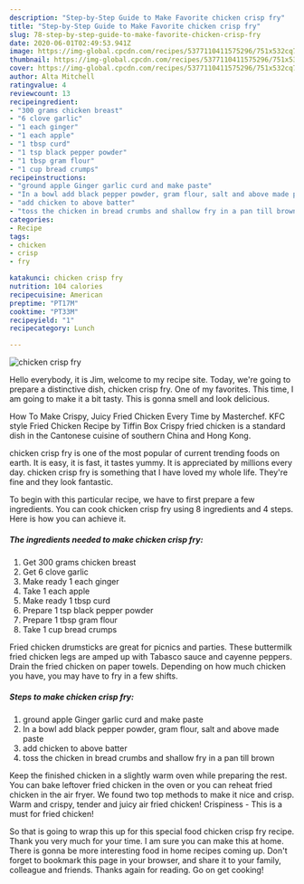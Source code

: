 ```yaml
---
description: "Step-by-Step Guide to Make Favorite chicken crisp fry"
title: "Step-by-Step Guide to Make Favorite chicken crisp fry"
slug: 78-step-by-step-guide-to-make-favorite-chicken-crisp-fry
date: 2020-06-01T02:49:53.941Z
image: https://img-global.cpcdn.com/recipes/5377110411575296/751x532cq70/chicken-crisp-fry-recipe-main-photo.jpg
thumbnail: https://img-global.cpcdn.com/recipes/5377110411575296/751x532cq70/chicken-crisp-fry-recipe-main-photo.jpg
cover: https://img-global.cpcdn.com/recipes/5377110411575296/751x532cq70/chicken-crisp-fry-recipe-main-photo.jpg
author: Alta Mitchell
ratingvalue: 4
reviewcount: 13
recipeingredient:
- "300 grams chicken breast"
- "6 clove garlic"
- "1 each ginger"
- "1 each apple"
- "1 tbsp curd"
- "1 tsp black pepper powder"
- "1 tbsp gram flour"
- "1 cup bread crumps"
recipeinstructions:
- "ground apple Ginger garlic curd and make paste"
- "In a bowl add black pepper powder, gram flour, salt and above made paste"
- "add chicken to above batter"
- "toss the chicken in bread crumbs and shallow fry in a pan till brown"
categories:
- Recipe
tags:
- chicken
- crisp
- fry

katakunci: chicken crisp fry 
nutrition: 104 calories
recipecuisine: American
preptime: "PT17M"
cooktime: "PT33M"
recipeyield: "1"
recipecategory: Lunch

---
```



![chicken crisp fry](https://img-global.cpcdn.com/recipes/5377110411575296/751x532cq70/chicken-crisp-fry-recipe-main-photo.jpg)

Hello everybody, it is Jim, welcome to my recipe site. Today, we're going to prepare a distinctive dish, chicken crisp fry. One of my favorites. This time, I am going to make it a bit tasty. This is gonna smell and look delicious.

How To Make Crispy, Juicy Fried Chicken Every Time by Masterchef. KFC style Fried Chicken Recipe by Tiffin Box Crispy fried chicken is a standard dish in the Cantonese cuisine of southern China and Hong Kong.

chicken crisp fry is one of the most popular of current trending foods on earth. It is easy, it is fast, it tastes yummy. It is appreciated by millions every day. chicken crisp fry is something that I have loved my whole life. They're fine and they look fantastic.


To begin with this particular recipe, we have to first prepare a few ingredients. You can cook chicken crisp fry using 8 ingredients and 4 steps. Here is how you can achieve it.

##### The ingredients needed to make chicken crisp fry:

1. Get 300 grams chicken breast
1. Get 6 clove garlic
1. Make ready 1 each ginger
1. Take 1 each apple
1. Make ready 1 tbsp curd
1. Prepare 1 tsp black pepper powder
1. Prepare 1 tbsp gram flour
1. Take 1 cup bread crumps


Fried chicken drumsticks are great for picnics and parties. These buttermilk fried chicken legs are amped up with Tabasco sauce and cayenne peppers. Drain the fried chicken on paper towels. Depending on how much chicken you have, you may have to fry in a few shifts. 

##### Steps to make chicken crisp fry:

1. ground apple Ginger garlic curd and make paste
1. In a bowl add black pepper powder, gram flour, salt and above made paste
1. add chicken to above batter
1. toss the chicken in bread crumbs and shallow fry in a pan till brown


Keep the finished chicken in a slightly warm oven while preparing the rest. You can bake leftover fried chicken in the oven or you can reheat fried chicken in the air fryer. We found two top methods to make it nice and crisp. Warm and crispy, tender and juicy air fried chicken! Crispiness - This is a must for fried chicken! 

So that is going to wrap this up for this special food chicken crisp fry recipe. Thank you very much for your time. I am sure you can make this at home. There is gonna be more interesting food in home recipes coming up. Don't forget to bookmark this page in your browser, and share it to your family, colleague and friends. Thanks again for reading. Go on get cooking!
